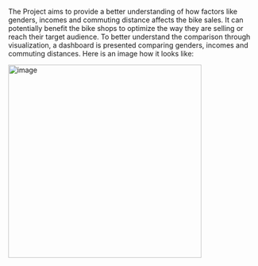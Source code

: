 The Project aims to provide a better understanding of how factors like genders, incomes and commuting distance affects the bike sales. It can potentially benefit the bike shops to optimize the way they are selling or reach their target audience.
To better understand the comparison through visualization, a dashboard is presented comparing genders, incomes and commuting distances. Here is an image how it looks like:

<img width="389" alt="image" src="https://github.com/user-attachments/assets/da5bcb88-8ec2-40f1-8119-2d3e58f17220" />
